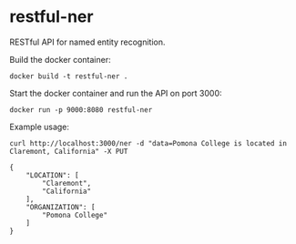 # restful-ner
RESTful API for named entity recognition. 

Build the docker container:
```
docker build -t restful-ner .
```

Start the docker container and run the API on port 3000:
```
docker run -p 9000:8080 restful-ner 
```

Example usage:
```
curl http://localhost:3000/ner -d "data=Pomona College is located in Claremont, California" -X PUT
```
```
{
    "LOCATION": [
        "Claremont",
        "California"
    ],
    "ORGANIZATION": [
        "Pomona College"
    ]
}

```

